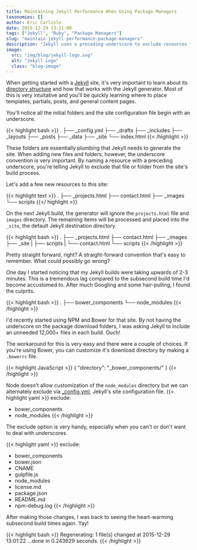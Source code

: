 ```yaml
---
title: Maintaining Jekyll Performance When Using Package Managers
taxonomies: []
author: Eric Carlisle
date: 2015-12-29 13:21:00
tags: ["Jekyll", "Ruby", "Package Managers"]
slug: "maintain-jekyll-performance-package-managers"
description: "Jekyll uses a preceding underscore to exclude resources from a site build. This article explains how to prevent performance drops by files added by package managers."
image:
  src: "img/blog/jekyll-logo.svg"
  alt: "Jekyll Logo"
  class: "blog-image"
---
```


When getting started with a [Jekyll](http://jekyllrb.com/docs/structure/) site, it's very important to learn about its [directory structure](ahttp://jekyllrb.com/docs/structure) and how that works with the Jekyll generator. Most of this is very intuitative and you'll be quickly learning where to place templates, partials, posts, and general content pages.
<!--more-->

You'll notice all the initial folders and the site configuration file begin with an underscore.

{{< highlight bash >}}
.
├── _config.yml
├── _drafts
├── _includes
├── _layouts
├── _posts
├── _data
├── _site
└── index.html
{{< /highlight >}}

These folders are essentially plumbing that Jekyll needs to generate the site. When adding new files and folders, however, the underscore convention is very important. By naming a resource with a preceding underscore, you're telling Jekyll to exclude that file or folder from the site's build process.

Let's add a few new resources to this site:

{{< highlight text >}}
.
├── _projects.html
├── contact.html
├── _images
└── scripts
{{</ highlight >}}

On the next Jekyll build, the generator will ignore the `projects.html` file and `images` directory. The remaining items will be processed and placed into the `_site`, the default Jekyll destination directory.

{{< highlight bash >}}
.
├── _projects.html
├── contact.html
├── _images
├── _site
|   ├── scripts
|   └── contact.html
└── scripts
{{< /highlight >}}

Pretty straight forward, right? A straight-forward convention that's easy to remember. What could possibly go wrong?

One day I started noticing that my Jekyll builds were taking upwards of 2-3 minutes.  This is a tremendous lag compared to the subsecond build time I'd become accustomed to. After much Googling and some hair-pulling, I found the culprits.

{{< highlight bash >}}
.
├── bower_components
└── node_modules
{{< /highlight >}}

I'd recently started using NPM and Bower for that site. By not having the underscore on the package download folders, I was asking Jekyll to include an unneeded 12,000+ files in each build. Ouch!

The workaround for this is very easy and there were a couple of choices. If you're using Bower, you can customize it's download directory by making a `.bowerrc` file.

{{< highlight JavaScript >}}
{
  "directory": "_bower_components/"
}
{{< /highlight >}}

Node doesn't allow customization of the `node_modules` directory but we can alternately exclude via [_config.yml](http://jekyllrb.com/docs/configuration/), Jekyll's site configuration file.
{{< highlight yaml >}}
exclude:
  - bower_components
  - node_modules
{{< /highlight >}}

The exclude option is very handy, especially when you can't or don't want to deal with underscores.

{{< highlight yaml >}}
exclude:
  - bower_components
  - bower.json
  - CNAME
  - gulpfile.js
  - node_modules
  - license.md
  - package.json
  - README.md
  - npm-debug.log
{{< /highlight >}}


After making those changes, I was back to seeing the heart-warming subsecond build times again. Yay!

{{< highlight bash >}}
Regenerating: 1 file(s) changed at 2015-12-29 13:01:22 ...done in 0.243629 seconds.
{{< /highlight >}}
